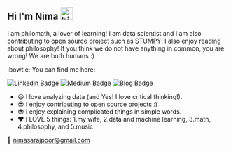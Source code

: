 ## Hi I'm Nima <img src="https://user-images.githubusercontent.com/1303154/88677602-1635ba80-d120-11ea-84d8-d263ba5fc3c0.gif" width="28px" height="28px" alt="hi">

I am philomath, a lover of learning! I am data scientist and I am also contributing to open source project such as STUMPY! I also enjoy reading about philosophy! If you think we do not have anything in common, you are wrong! We are both humans :)

:bowtie: You can find me here:

[![Linkedin Badge](https://img.shields.io/badge/LinkedIn-Profile-blue)](https://www.linkedin.com/in/nimasarajpoor1991/)  [![Medium Badge](https://img.shields.io/badge/Medium-articles-black)](https://medium.com/@nimasarajpoor)  [![Blog Badge](https://img.shields.io/badge/Blog-ML-cyan)](https://nimasarajpoor.github.io/blog/)

- :smiley: I love analyzing data (and Yes! I love critical thinking!).
- :sunglasses: I enjoy contributing to open source projects :)
- :sunglasses: I enjoy explaining complicated things in simple words. 
- :heart: I LOVE 5 things: 1.my wife, 2.data and machine learning, 3.math, 4.philosophy, and 5.music

:email: nimasarajpoor@gmail.com

<!--- #### :bar_chart: Stats --->

<!--- ![visitors](https://visitor-badge.glitch.me/badge?page_id=NimaSarajpoor.NimaSarajpoor) --->

<!--- [![GitHub stats](https://github-readme-stats.vercel.app/api?username=NimaSarajpoor&theme=cobalt)](https://github.com/anuraghazra/github-readme-stats) --->
